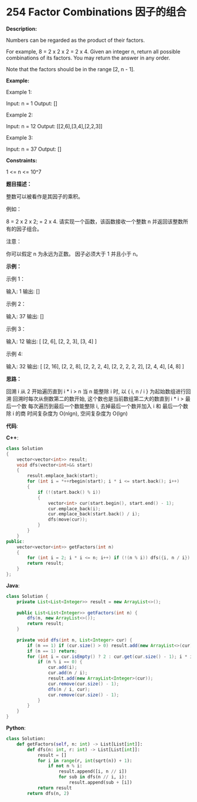 # 254 Factor Combinations 因子的组合

__Description:__

Numbers can be regarded as the product of their factors.

For example, 8 = 2 x 2 x 2 = 2 x 4.
Given an integer n, return all possible combinations of its factors. You may return the answer in any order.

Note that the factors should be in the range [2, n - 1].

__Example:__

Example 1:

Input: n = 1
Output: []

Example 2:

Input: n = 12
Output: [[2,6],[3,4],[2,2,3]]

Example 3:

Input: n = 37
Output: []

__Constraints:__

1 <= n <= 10^7

__题目描述：__

整数可以被看作是其因子的乘积。

例如：

8 = 2 x 2 x 2;
  = 2 x 4.
请实现一个函数，该函数接收一个整数 n 并返回该整数所有的因子组合。

注意：

你可以假定 n 为永远为正数。
因子必须大于 1 并且小于 n。

__示例：__

示例 1：

输入: 1
输出: []

示例 2：

输入: 37
输出: []

示例 3：

输入: 12
输出:
[
  [2, 6],
  [2, 2, 3],
  [3, 4]
]

示例 4:

输入: 32
输出:
[
  [2, 16],
  [2, 2, 8],
  [2, 2, 2, 4],
  [2, 2, 2, 2, 2],
  [2, 4, 4],
  [4, 8]
]

__思路：__

回溯
i 从 2 开始遍历直到 i \* i > n
当 n 能整除 i 时, 以 { i, n / i } 为起始数组进行回溯
回溯时每次从倒数第二的数开始, 这个数也是当前数组第二大的数直到 i \* i > 最后一个数
每次遍历到最后一个数能整除 i, 去掉最后一个数并加入 i 和 最后一个数除 i 的商
时间复杂度为 O(nlgn), 空间复杂度为 O(lgn)

__代码__:

__C++__:

```C++
class Solution 
{
    vector<vector<int>> result;
    void dfs(vector<int>&& start)
    {
        result.emplace_back(start);
        for (int i = *++rbegin(start); i * i <= start.back(); i++)
        {
            if (!(start.back() % i))
            {
                vector<int> cur(start.begin(), start.end() - 1);
                cur.emplace_back(i);
                cur.emplace_back(start.back() / i);
                dfs(move(cur));
            }
        }
    }
public:
    vector<vector<int>> getFactors(int n) 
    {
        for (int i = 2; i * i <= n; i++) if (!(n % i)) dfs({i, n / i});
        return result;
    }
};
```

__Java__:

```Java
class Solution {
    private List<List<Integer>> result = new ArrayList<>();
    
    public List<List<Integer>> getFactors(int n) {
        dfs(n, new ArrayList<>());
        return result;
    }
    
    private void dfs(int n, List<Integer> cur) {
        if (n == 1) if (cur.size() > 0) result.add(new ArrayList<>(cur));
        if (n == 1) return;
        for (int i = cur.isEmpty() ? 2 : cur.get(cur.size() - 1); i * i <= n; i++) {
            if (n % i == 0) {
                cur.add(i);
                cur.add(n / i);
                result.add(new ArrayList<Integer>(cur));
                cur.remove(cur.size() - 1);
                dfs(n / i, cur);
                cur.remove(cur.size() - 1);
            }
        }
    }
}
```

__Python__:

```Python
class Solution:
    def getFactors(self, n: int) -> List[List[int]]:
        def dfs(n: int, r: int) -> List[List[int]]:
            result = []
            for i in range(r, int(sqrt(n)) + 1):
                if not n % i:
                    result.append([i, n // i])
                    for sub in dfs(n // i, i):
                        result.append(sub + [i])
            return result
        return dfs(n, 2)
```
